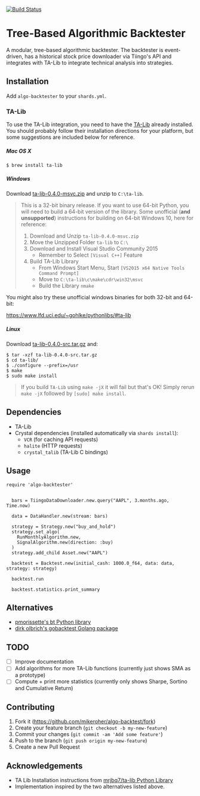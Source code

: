 [![Build Status](https://travis-ci.org/mikeroher/algo-backtest.svg?branch=master)](https://travis-ci.org/mikeroher/algo-backtest)

# Tree-Based Algorithmic Backtester

A modular, tree-based algorithmic backtester. The backtester is event-driven, has a historical stock price downloader via Tiingo's API and integrates with TA-Lib to integrate technical analysis into strategies. 

## Installation

Add `algo-backtester` to your `shards.yml`.

### TA-Lib

To use the TA-Lib integration, you need to have the [TA-Lib](http://ta-lib.org/hdr_dw.html) already installed. You should
probably follow their installation directions for your platform, but some
suggestions are included below for reference.

##### Mac OS X

```
$ brew install ta-lib
```

##### Windows

Download [ta-lib-0.4.0-msvc.zip](http://prdownloads.sourceforge.net/ta-lib/ta-lib-0.4.0-msvc.zip)
and unzip to ``C:\ta-lib``.

> This is a 32-bit binary release.  If you want to use 64-bit Python, you will
> need to build a 64-bit version of the library. Some unofficial (**and
> unsupported**) instructions for building on 64-bit Windows 10, here for
> reference:
>
> 1. Download and Unzip ``ta-lib-0.4.0-msvc.zip``
> 2. Move the Unzipped Folder ``ta-lib`` to ``C:\``
> 3. Download and Install Visual Studio Community 2015
>    * Remember to Select ``[Visual C++]`` Feature
> 4. Build TA-Lib Library
>    * From Windows Start Menu, Start ``[VS2015 x64 Native Tools Command
>      Prompt]``
>    * Move to ``C:\ta-lib\c\make\cdr\win32\msvc``
>    * Build the Library ``nmake``

You might also try these unofficial windows binaries for both 32-bit and
64-bit:

https://www.lfd.uci.edu/~gohlke/pythonlibs/#ta-lib

##### Linux

Download [ta-lib-0.4.0-src.tar.gz](http://prdownloads.sourceforge.net/ta-lib/ta-lib-0.4.0-src.tar.gz) and:

```
$ tar -xzf ta-lib-0.4.0-src.tar.gz
$ cd ta-lib/
$ ./configure --prefix=/usr
$ make
$ sudo make install
```

> If you build ``TA-Lib`` using ``make -jX`` it will fail but that's OK!
> Simply rerun ``make -jX`` followed by ``[sudo] make install``.

## Dependencies

+ TA-Lib
+ Crystal dependencies (installed automatically via `shards install`):
    + `VCR` (for caching API requests)
    + `halite` (HTTP requests)
    + `crystal_talib`  (TA-Lib C bindings)


## Usage

```crystal
require 'algo-backtester'


  bars = TiingoDataDownloader.new.query("AAPL", 3.months.ago, Time.now)

  data = DataHandler.new(stream: bars)

  strategy = Strategy.new("buy_and_hold")
  strategy.set_algo(
    RunMonthlyAlgorithm.new,
    SignalAlgorithm.new(direction: :buy)
  )
  strategy.add_child Asset.new("AAPL")

  backtest = Backtest.new(initial_cash: 1000.0_f64, data: data, strategy: strategy)

  backtest.run

  backtest.statistics.print_summary
```

## Alternatives

+ [pmorissette's bt Python library](https://github.com/pmorissette/bt)
+ [dirk olbrich's gobacktest Golang package](https://github.com/dirkolbrich/gobacktest)


## TODO

- [ ] Improve documentation
- [ ] Add algorithms for more TA-Lib functions (currently just shows SMA as a prototype)
- [ ] Compute + print more statistics (currently only shows Sharpe, Sortino and Cumulative Return)

## Contributing

1. Fork it (<https://github.com/mikeroher/algo-backtest/fork>)
2. Create your feature branch (`git checkout -b my-new-feature`)
3. Commit your changes (`git commit -am 'Add some feature'`)
4. Push to the branch (`git push origin my-new-feature`)
5. Create a new Pull Request

## Acknowledgements

+ TA Lib Installation instructions from [mrjbq7/ta-lib Python Library](https://github.com/mrjbq7/ta-lib/blob/master/README.md)
+ Implementation inspired by the two alternatives listed above.

